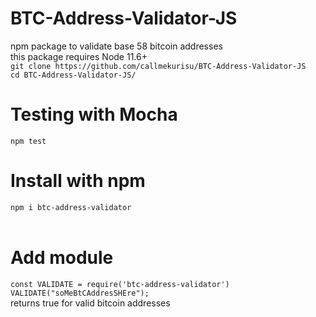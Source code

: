 # BTC-Address-Validator-JS
npm package to validate base 58 bitcoin addresses
<br/>
this package requires Node 11.6+
<br/>
```git clone https://github.com/callmekurisu/BTC-Address-Validator-JS```
<br/>
```cd BTC-Address-Validator-JS/```
<br/>
# Testing with Mocha
```npm test```
<br/>
# Install with npm
```npm i btc-address-validator```
<br/>
<br/>
# Add module
```const VALIDATE = require('btc-address-validator')```
<br/>
```VALIDATE("soMeBtCAddresSHEre");```
<br/>
returns true for valid bitcoin addresses

